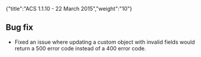 {"title":"ACS 1.1.10 - 22 March 2015","weight":"10"} 

## Bug fix

*   Fixed an issue where updating a custom object with invalid fields would return a 500 error code instead of a 400 error code.